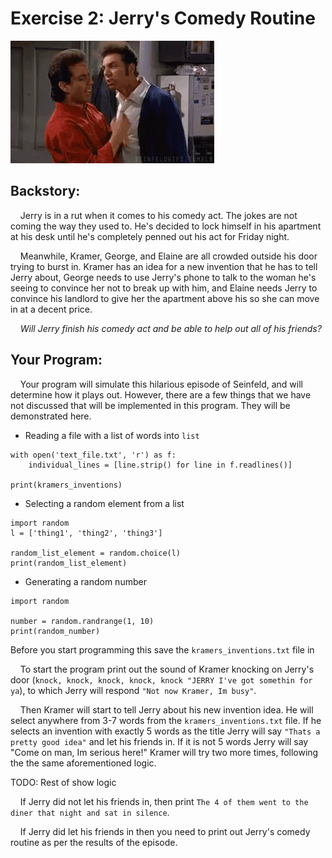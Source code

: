 # Exercise 2: Jerry's Comedy Routine
![Kramer Yelling](./assets/seinfeld_yell.gif)

## Backstory:
&nbsp;&nbsp;&nbsp;&nbsp;Jerry is in a rut when it comes to his comedy act.
 The jokes are not coming the way they used to.
 He's decided to lock himself in his apartment at his desk until he's completely penned out his act for Friday night.

&nbsp;&nbsp;&nbsp;&nbsp;Meanwhile, Kramer, George, and Elaine are all crowded outside his door trying to burst in.
 Kramer has an idea for a new invention that he has to tell Jerry about, George needs to use Jerry's phone to talk to the woman he's seeing to convince her not to break up with him, and Elaine needs Jerry to convince his landlord to give her the apartment above his so she can move in at a decent price.

&nbsp;&nbsp;&nbsp;&nbsp;*Will Jerry finish his comedy act and be able to help out all of his friends?*

## Your Program:
&nbsp;&nbsp;&nbsp;&nbsp;Your program will simulate this hilarious episode of Seinfeld, and will determine how it plays out.
 However, there are a few things that we have not discussed that will be implemented in this program.
 They will be demonstrated here.

* Reading a file with a list of words into `list`
```python3
with open('text_file.txt', 'r') as f:
    individual_lines = [line.strip() for line in f.readlines()]

print(kramers_inventions)
```
* Selecting a random element from a list
```python3
import random
l = ['thing1', 'thing2', 'thing3']

random_list_element = random.choice(l)
print(random_list_element)
```

* Generating a random number
```
import random

number = random.randrange(1, 10)
print(random_number)
```

Before you start programming this save the `kramers_inventions.txt` file in

&nbsp;&nbsp;&nbsp;&nbsp;To start the program print out the sound of Kramer knocking on Jerry's door (`knock, knock, knock, knock, knock "JERRY I've got somethin for ya`), to which Jerry will respond `"Not now Kramer, Im busy"`.

&nbsp;&nbsp;&nbsp;&nbsp;Then Kramer will start to tell Jerry about his new invention idea.
 He will select anywhere from 3-7 words from the `kramers_inventions.txt` file.
 If he selects an invention with exactly 5 words as the title Jerry will say `"Thats a pretty good idea"` and let his friends in.
 If it is not 5 words Jerry will say "Come on man, Im serious here!"
 Kramer will try two more times, following the the same aforementioned logic.

 TODO: Rest of show logic

&nbsp;&nbsp;&nbsp;&nbsp;If Jerry did not let his friends in, then print `The 4 of them went to the diner that night and sat in silence`.

&nbsp;&nbsp;&nbsp;&nbsp;If Jerry did let his friends in then you need to print out Jerry's comedy routine as per the results of the episode.
